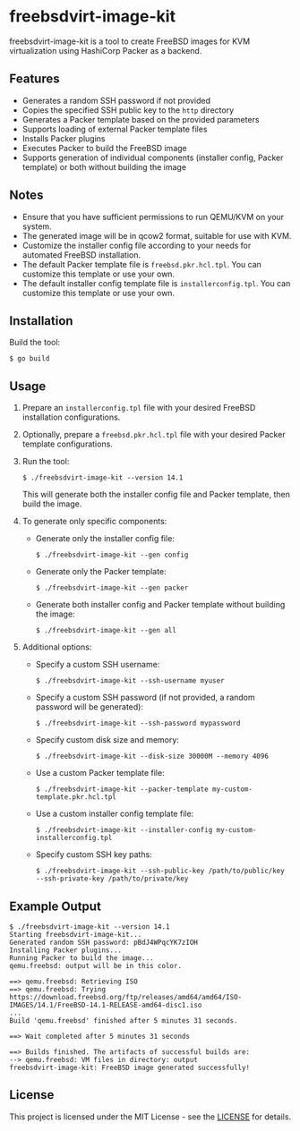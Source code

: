 # freebsdvirt-image-kit

freebsdvirt-image-kit is a tool to create FreeBSD images for KVM virtualization using HashiCorp Packer as a backend.

## Features

* Generates a random SSH password if not provided
* Copies the specified SSH public key to the `http` directory
* Generates a Packer template based on the provided parameters
* Supports loading of external Packer template files
* Installs Packer plugins
* Executes Packer to build the FreeBSD image
* Supports generation of individual components (installer config, Packer template) or both without building the image

## Notes

- Ensure that you have sufficient permissions to run QEMU/KVM on your system.
- The generated image will be in qcow2 format, suitable for use with KVM.
- Customize the installer config file according to your needs for automated FreeBSD installation.
- The default Packer template file is `freebsd.pkr.hcl.tpl`. You can customize this template or use your own.
- The default installer config template file is `installerconfig.tpl`. You can customize this template or use your own.

## Installation

Build the tool:

```
$ go build
```

## Usage

1. Prepare an `installerconfig.tpl` file with your desired FreeBSD installation configurations.

2. Optionally, prepare a `freebsd.pkr.hcl.tpl` file with your desired Packer template configurations.

3. Run the tool:

   ```
   $ ./freebsdvirt-image-kit --version 14.1
   ```

   This will generate both the installer config file and Packer template, then build the image.

4. To generate only specific components:

   - Generate only the installer config file:
     ```
     $ ./freebsdvirt-image-kit --gen config
     ```

   - Generate only the Packer template:
     ```
     $ ./freebsdvirt-image-kit --gen packer
     ```

   - Generate both installer config and Packer template without building the image:
     ```
     $ ./freebsdvirt-image-kit --gen all
     ```

5. Additional options:

   - Specify a custom SSH username:
     ```
     $ ./freebsdvirt-image-kit --ssh-username myuser
     ```

   - Specify a custom SSH password (if not provided, a random password will be generated):
     ```
     $ ./freebsdvirt-image-kit --ssh-password mypassword
     ```

   - Specify custom disk size and memory:
     ```
     $ ./freebsdvirt-image-kit --disk-size 30000M --memory 4096
     ```

   - Use a custom Packer template file:
     ```
     $ ./freebsdvirt-image-kit --packer-template my-custom-template.pkr.hcl.tpl
     ```

   - Use a custom installer config template file:
     ```
     $ ./freebsdvirt-image-kit --installer-config my-custom-installerconfig.tpl
     ```

   - Specify custom SSH key paths:
     ```
     $ ./freebsdvirt-image-kit --ssh-public-key /path/to/public/key --ssh-private-key /path/to/private/key
     ```

## Example Output

```
$ ./freebsdvirt-image-kit --version 14.1
Starting freebsdvirt-image-kit...
Generated random SSH password: pBdJ4WPqcYK7zIOH
Installing Packer plugins...
Running Packer to build the image...
qemu.freebsd: output will be in this color.

==> qemu.freebsd: Retrieving ISO
==> qemu.freebsd: Trying https://download.freebsd.org/ftp/releases/amd64/amd64/ISO-IMAGES/14.1/FreeBSD-14.1-RELEASE-amd64-disc1.iso
...
Build 'qemu.freebsd' finished after 5 minutes 31 seconds.

==> Wait completed after 5 minutes 31 seconds

==> Builds finished. The artifacts of successful builds are:
--> qemu.freebsd: VM files in directory: output
freebsdvirt-image-kit: FreeBSD image generated successfully!
```

## License

This project is licensed under the MIT License - see the [LICENSE](https://opensource.org/license/mit) for details.
